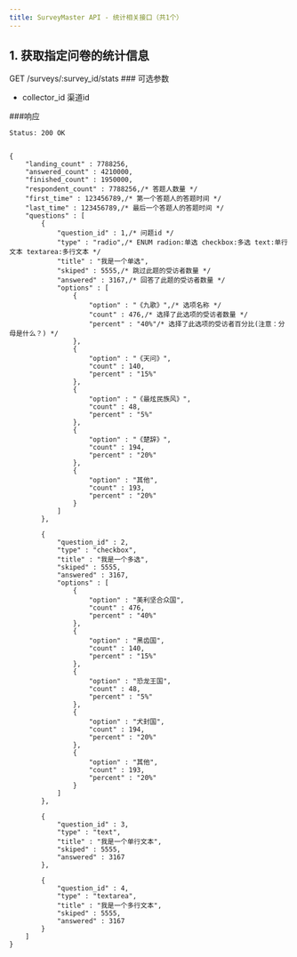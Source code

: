 ```yaml
---
title: SurveyMaster API - 统计相关接口（共1个）
---
```


  
<h2 id="p1">1. 获取指定问卷的统计信息</h2>
	GET /surveys/:survey_id/stats
### 可选参数

* collector\_id	渠道id

###响应
<pre class="headers">
<code>Status: 200 OK
</code></pre>
<pre class="highlight">
<code class="language-javascript">
{
	"landing_count" : 7788256,
	"answered_count" : 4210000,
	"finished_count" : 1950000,
	"respondent_count" : 7788256,/* 答题人数量 */
	"first_time" : 123456789,/* 第一个答题人的答题时间 */
	"last_time" : 123456789,/* 最后一个答题人的答题时间 */
	"questions" : [
		{
			"question_id" : 1,/* 问题id */
			"type" : "radio",/* ENUM radion:单选 checkbox:多选 text:单行文本 textarea:多行文本 */
			"title" : "我是一个单选",
			"skiped" : 5555,/* 跳过此题的受访者数量 */
			"answered" : 3167,/* 回答了此题的受访者数量 */
			"options" : [
				{
					"option" : "《九歌》",/* 选项名称 */
					"count" : 476,/* 选择了此选项的受访者数量 */
					"percent" : "40%"/* 选择了此选项的受访者百分比(注意：分母是什么？) */
				},
				{
					"option" : "《天问》",
					"count" : 140,
					"percent" : "15%"
				},
				{
					"option" : "《最炫民族风》",
					"count" : 48,
					"percent" : "5%"
				},
				{
					"option" : "《楚辞》",
					"count" : 194,
					"percent" : "20%"
				},
				{
					"option" : "其他",
					"count" : 193,
					"percent" : "20%"
				}
			]
		},

		{
			"question_id" : 2,
			"type" : "checkbox",
			"title" : "我是一个多选",
			"skiped" : 5555,
			"answered" : 3167,
			"options" : [
				{
					"option" : "美利坚合众国",
					"count" : 476,
					"percent" : "40%"
				},
				{
					"option" : "黑齿国",
					"count" : 140,
					"percent" : "15%"
				},
				{
					"option" : "恐龙王国",
					"count" : 48,
					"percent" : "5%"
				},
				{
					"option" : "犬封国",
					"count" : 194,
					"percent" : "20%"
				},
				{
					"option" : "其他",
					"count" : 193,
					"percent" : "20%"
				}
			]
		},

		{
			"question_id" : 3,
			"type" : "text",
			"title" : "我是一个单行文本",
			"skiped" : 5555,
			"answered" : 3167
		},

		{
			"question_id" : 4,
			"type" : "textarea",
			"title" : "我是一个多行文本",
			"skiped" : 5555,
			"answered" : 3167
		}
	]
}
</code></pre>


